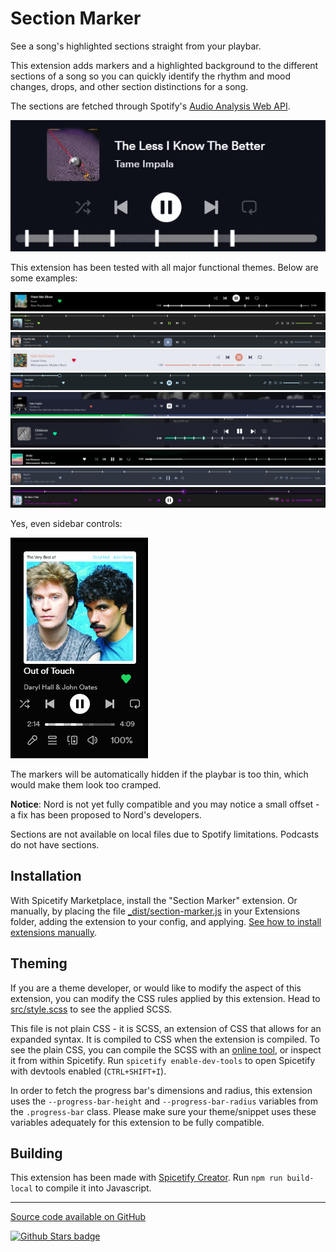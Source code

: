 # Section Marker
 
See a song's highlighted sections straight from your playbar.

This extension adds markers and a highlighted background to the different sections of a song so you can quickly identify the rhythm and mood changes, drops, and other section distinctions for a song.

The sections are fetched through Spotify's [Audio Analysis Web API](https://developer.spotify.com/documentation/web-api/reference/get-audio-analysis).

![Showcase](https://github.com/Aimarekin/Aimarekins-Spicetify-Extensions/blob/main/section-marker/assets/samples_reduced.gif?raw=true)

This extension has been tested with all major functional themes. Below are some examples:

![Default Example](https://github.com/Aimarekin/Aimarekins-Spicetify-Extensions/blob/main/section-marker/assets/example_default.png?raw=true)
![Sleek Example](https://github.com/Aimarekin/Aimarekins-Spicetify-Extensions/blob/main/section-marker/assets/example_sleek.png?raw=true)
![Blossom Example](https://github.com/Aimarekin/Aimarekins-Spicetify-Extensions/blob/main/section-marker/assets/example_blossom.png?raw=true)
![Catpuccin Example](https://github.com/Aimarekin/Aimarekins-Spicetify-Extensions/blob/main/section-marker/assets/example_catpuccin.png?raw=true)
![Ziro Example](https://github.com/Aimarekin/Aimarekins-Spicetify-Extensions/blob/main/section-marker/assets/example_ziro.png?raw=true)
![Comfy Example](https://github.com/Aimarekin/Aimarekins-Spicetify-Extensions/blob/main/section-marker/assets/example_comfy.png?raw=true)
![Bloom Example](https://github.com/Aimarekin/Aimarekins-Spicetify-Extensions/blob/main/section-marker/assets/example_bloom.png?raw=true)
![Galaxy Example](https://github.com/Aimarekin/Aimarekins-Spicetify-Extensions/blob/main/section-marker/assets/example_galaxy.png?raw=true)
![Nord Example](https://github.com/Aimarekin/Aimarekins-Spicetify-Extensions/blob/main/section-marker/assets/example_nord.png?raw=true)
![Retroblur Example](https://github.com/Aimarekin/Aimarekins-Spicetify-Extensions/blob/main/section-marker/assets/example_retroblur.png?raw=true)

Yes, even sidebar controls:

![Sidebar controls Example](https://github.com/Aimarekin/Aimarekins-Spicetify-Extensions/blob/main/section-marker/assets/example_sidebar_controls.png?raw=true)

The markers will be automatically hidden
if the playbar is too thin, which would make them look too cramped.

**Notice**: Nord is not yet fully compatible and you may notice a small offset - a fix has been proposed to Nord's developers.

Sections are not available on local files due to Spotify limitations. Podcasts do not have sections.

## Installation
With Spicetify Marketplace, install the "Section Marker" extension. Or manually, by placing the file [_dist/section-marker.js](https://github.com/Aimarekin/Aimarekins-Spicetify-Extensions/blob/main/_dist/section-marker.js) in your Extensions folder, adding the extension to your config, and applying. [See how to install extensions manually](https://spicetify.app/docs/advanced-usage/extensions).

## Theming
If you are a theme developer, or would like to modify the aspect of this extension, you can modify the CSS rules applied by this extension. Head to [src/style.scss](https://github.com/Aimarekin/Aimarekins-Spicetify-Extensions/blob/main/section-marker/src/style.scss) to see the applied SCSS.

This file is not plain CSS - it is SCSS, an extension of CSS that allows for an expanded syntax. It is compiled to CSS when the extension is compiled. To see the plain CSS, you can compile the SCSS with an [online tool](https://www.sassmeister.com), or inspect it from within Spicetify. Run `spicetify enable-dev-tools` to open Spicetify with devtools enabled (`CTRL+SHIFT+I`).

In order to fetch the progress bar's dimensions and radius, this extension uses the `--progress-bar-height` and `--progress-bar-radius` variables from the `.progress-bar` class. Please make sure your theme/snippet uses these variables adequately for this extension to be fully compatible.

## Building
This extension has been made with [Spicetify Creator](https://spicetify.app/docs/development/spicetify-creator/). Run `npm run build-local` to compile it into Javascript.

---

[Source code available on GitHub](https://github.com/Aimarekin/Aimarekins-Spicetify-Extensions/tree/main/section-marker)

[![Github Stars badge](https://img.shields.io/github/stars/Aimarekin/Aimarekins-Spicetify-Extensions?logo=github&style=social)](https://github.com/Aimarekin/Aimarekins-Spicetify-Extensions)